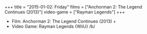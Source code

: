 +++
title = "2015-01-02: Friday"
films = ["Anchorman 2: The Legend Continues (2013)"]
video-game = ["Rayman Legends"]
+++


* Film: Anchorman 2: The Legend Continues (2013) +
* Video Game: Rayman Legends {WiiU} /b/
